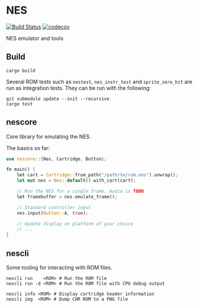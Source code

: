 # NES

[![Build Status](https://github.com/nnarain/nes/workflows/Build/badge.svg)](https://github.com/nnarain/nes/actions)
[![codecov](https://codecov.io/gh/nnarain/nes/branch/develop/graph/badge.svg)](https://codecov.io/gh/nnarain/nes)

NES emulator and tools

Build
-----

```
cargo build
```

Several ROM tests such as `nestest`, `nes_instr_test` and `sprite_zero_hit` are run as integration tests. They can be run with the following:

```
git submodule update --init --recursive
cargo test
```

nescore
-------

Core library for emulating the NES.

The basics so far:

```rust
use nescore::{Nes, Cartridge, Button};

fn main() {
    let cart = Cartridge::from_path("/path/to/rom.nes").unwrap();
    let mut nes = Nes::default().with_cart(cart);

    // Run the NES for a single frame. Audio is TODO
    let framebuffer = nes.emulate_frame();

    // Standard controller input
    nes.input(Button::A, true);

    // Update display on platform of your choice
    // ...
}
```

nescli
------

Some tooling for interacting with ROM files.

```
nescli run    <ROM> # Run the ROM file
nescli run -d <ROM> # Run the ROM file with CPU debug output

nescli info <ROM> # Display cartridge header information
nescli img  <ROM> # Dump CHR ROM to a PNG file
```